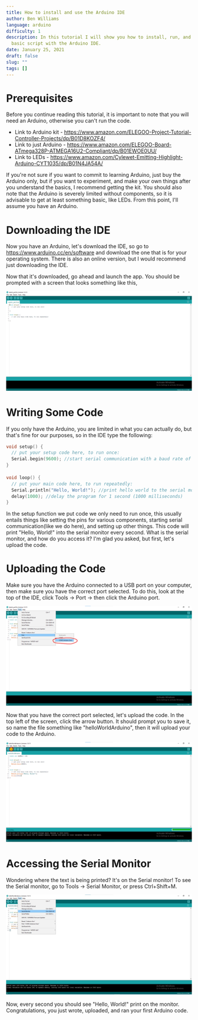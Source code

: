 ```yaml
---
title: How to install and use the Arduino IDE
author: Ben Williams
language: arduino
difficulty: 1
description: In this tutorial I will show you how to install, run, and write a
  basic script with the Arduino IDE.
date: January 25, 2021
draft: false
slug: ""
tags: []
---
```

# Prerequisites

Before you continue reading this tutorial, it is important to note that you will need an Arduino, otherwise you can't run the code. 

* Link to Arduino kit - [](https://www.amazon.com/ELEGOO-Project-Tutorial-Controller-Projects/dp/B01D8KOZF4/ref=asc_df_B01D8KOZF4/?tag=hyprod-20&linkCode=df0&hvadid=309818716690&hvpos=&hvnetw=g&hvrand=2897166575195834165&hvpone=&hvptwo=&hvqmt=&hvdev=c&hvdvcmdl=&hvlocint=&hvlocphy=9010770&hvtargid=pla-406302474425&psc=1)<https://www.amazon.com/ELEGOO-Project-Tutorial-Controller-Projects/dp/B01D8KOZF4/>
* Link to just Arduino - [](https://www.amazon.com/ELEGOO-Board-ATmega328P-ATMEGA16U2-Compliant/dp/B01EWOE0UU/ref=sr_1_2_sspa?crid=2V08I03PGN0LZ&dchild=1&keywords=arduino+uno&qid=1611617340&s=industrial&sprefix=arduino%2Cindustrial%2C165&sr=1-2-spons&psc=1&spLa=ZW5jcnlwdGVkUXVhbGlmaWVyPUExVUU0MzRGOTJCUzMzJmVuY3J5cHRlZElkPUEwNTcwOTk5RjBVTTBMMExSTlNRJmVuY3J5cHRlZEFkSWQ9QTA3NjU3MzYzRUlDRUkxN1k0NUdYJndpZGdldE5hbWU9c3BfYXRmJmFjdGlvbj1jbGlja1JlZGlyZWN0JmRvTm90TG9nQ2xpY2s9dHJ1ZQ==)<https://www.amazon.com/ELEGOO-Board-ATmega328P-ATMEGA16U2-Compliant/dp/B01EWOE0UU/>
* Link to LEDs - <https://www.amazon.com/Cylewet-Emitting-Highlight-Arduino-CYT1035/dp/B01N4JA54A/>

If you're not sure if you want to commit to learning Arduino, just buy the Arduino only, but if you want to experiment, and make your own things after you understand the basics, I recommend getting the kit. You should also note that the Arduino is severely limited without components, so it is advisable to get at least something basic, like LEDs. From this point, I'll assume you have an Arduino.  

# Downloading the IDE

Now you have an Arduino, let's download the IDE, so go to <https://www.arduino.cc/en/software> and download the one that is for your operating system. There is also an online version, but I would recommend just downloading the IDE.

Now that it's downloaded, go ahead and launch the app. You should be prompted with a screen that looks something like this, 

![](how-to-install-and-use-the-arduino-ide/capture1.png)

# Writing Some Code

If you only have the Arduino, you are limited in what you can actually do, but that's fine for our purposes, so in the IDE type the following:

```cpp
void setup() {
  // put your setup code here, to run once:
  Serial.begin(9600); //start serial communication with a baud rate of 9600
}

void loop() {
  // put your main code here, to run repeatedly:
  Serial.println("Hello, World!"); //print hello world to the serial monitor
  delay(1000); //delay the program for 1 second (1000 milliseconds)
}
```

In the setup function we put code we only need to run once, this usually entails things like setting the pins for various components, starting serial communication(like we do here), and setting up other things. This code will print "Hello, World!" into the serial monitor every second. What is the serial monitor, and how do you access it? I'm glad you asked, but first, let's upload the code.

# Uploading the Code

Make sure you have the Arduino connected to a USB port on your computer, then make sure you have the correct port selected. To do this, look at the top of the IDE, click Tools -> Port -> then click the Arduino port.

![](how-to-install-and-use-the-arduino-ide/capture.png)

Now that you have the correct port selected, let's upload the code. In the top left of the screen, click the arrow button. It should prompt you to save it, so name the file something like "helloWorldArduino", then it will upload your code to the Arduino.

![](how-to-install-and-use-the-arduino-ide/capture2.png)

# Accessing the Serial Monitor

Wondering where the text is being printed? It's on the Serial monitor! To see the Serial monitor, go to Tools -> Serial Monitor, or press Ctrl+Shift+M. 

![](how-to-install-and-use-the-arduino-ide/capture3.png.jpg)

Now, every second you should see "Hello, World!" print on the monitor. Congratulations, you just wrote, uploaded, and ran your first Arduino code.